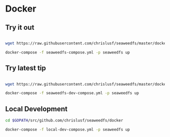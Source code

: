 # Docker


## Try it out

```bash

wget https://raw.githubusercontent.com/chrislusf/seaweedfs/master/docker/seaweedfs-compose.yml

docker-compose -f seaweedfs-compose.yml -p seaweedfs up

```

## Try latest tip

```bash

wget https://raw.githubusercontent.com/chrislusf/seaweedfs/master/docker/seaweedfs-dev-compose.yml

docker-compose -f seaweedfs-dev-compose.yml -p seaweedfs up

```

## Local Development

```bash
cd $GOPATH/src/github.com/chrislusf/seaweedfs/docker

docker-compose -f local-dev-compose.yml -p seaweedfs up

```
